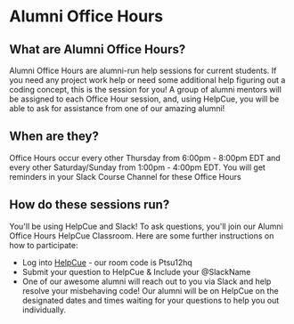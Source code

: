 # Alumni Office Hours
## What are Alumni Office Hours?
Alumni Office Hours are alumni-run help sessions for current students. If you need any project work help or need some additional help figuring out a coding concept, this is the session for you! A group of alumni mentors will be assigned to each Office Hour session, and, using HelpCue, you will be able to ask for assistance from one of our amazing alumni!

## When are they?
Office Hours occur every other Thursday from 6:00pm - 8:00pm EDT and every other Saturday/Sunday from 1:00pm - 4:00pm EDT. You will get reminders in your Slack Course Channel for these Office Hours

## How do these sessions run?
You'll be using HelpCue and Slack! To ask questions, you'll join our Alumni Office Hours HelpCue Classroom. Here are some further instructions on how to participate:
- Log into [HelpCue](https://www.helpcue.com/) - our room code is Ptsu12hq
- Submit your question to HelpCue & Include your @SlackName
- One of our awesome alumni will reach out to you via Slack and help resolve your misbehaving code! Our alumni will be on HelpCue on the designated dates and times waiting for your questions to help you out individually. 
